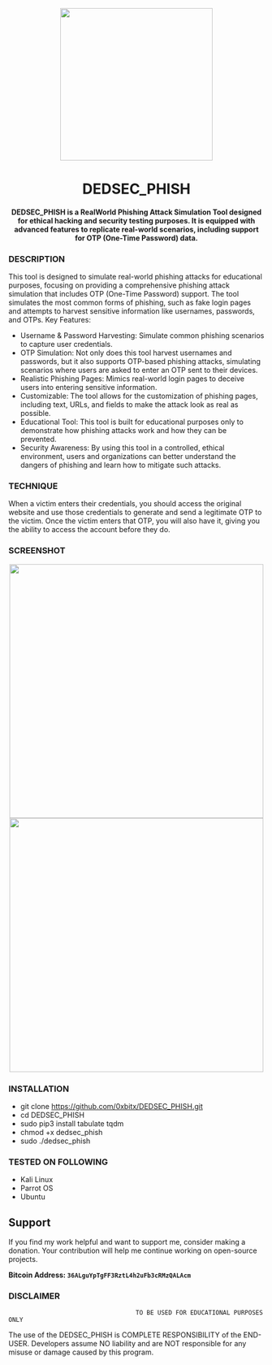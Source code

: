 

<p align="center">
<img src="https://media4.giphy.com/media/v1.Y2lkPTc5MGI3NjExczFtNWlvMXJ3aWJ6dDJzNXBpZTI1cDUxMWl6cmk0cGptbTdmdmx1OCZlcD12MV9pbnRlcm5hbF9naWZfYnlfaWQmY3Q9Zw/l41lGnxllmN3YqOyI/giphy.gif", width="300", height="300">
</p>

<h1 align="center">DEDSEC_PHISH</h1>
<h4 align="center">DEDSEC_PHISH is a RealWorld Phishing Attack Simulation Tool designed for ethical hacking and security testing purposes. It is equipped with advanced features to replicate real-world scenarios, including support for OTP (One-Time Password) data.</h4>

### DESCRIPTION
This tool is designed to simulate real-world phishing attacks for educational purposes, focusing on providing a comprehensive phishing attack simulation that includes OTP (One-Time Password) support. The tool simulates the most common forms of phishing, such as fake login pages and attempts to harvest sensitive information like usernames, passwords, and OTPs.
Key Features:

  * Username & Password Harvesting: Simulate common phishing scenarios to capture user credentials.
  * OTP Simulation: Not only does this tool harvest usernames and passwords, but it also supports OTP-based phishing attacks, simulating scenarios where users are asked to enter an OTP sent to their devices.
  * Realistic Phishing Pages: Mimics real-world login pages to deceive users into entering sensitive information.
  * Customizable: The tool allows for the customization of phishing pages, including text, URLs, and fields to make the attack look as real as possible.
  * Educational Tool: This tool is built for educational purposes only to demonstrate how phishing attacks work and how they can be prevented.
  * Security Awareness: By using this tool in a controlled, ethical environment, users and organizations can better understand the dangers of phishing and learn how to mitigate such attacks.

### TECHNIQUE
When a victim enters their credentials, you should access the original website and use those credentials to generate and send a legitimate OTP to the victim. Once the victim enters that OTP, you will also have it, giving you the ability to access the account before they do.

### SCREENSHOT 
<p align="center">
<img src="https://github.com/user-attachments/assets/aac1ae82-0001-4d76-a767-97817cddafab", width="500", height="500">
<img src="https://github.com/user-attachments/assets/3413e7ba-12f2-46f6-91b8-f9a703d0921c", width="500", height="500">
</p>


### INSTALLATION 
* git clone https://github.com/0xbitx/DEDSEC_PHISH.git
* cd DEDSEC_PHISH
* sudo pip3 install tabulate tqdm
* chmod +x dedsec_phish
* sudo ./dedsec_phish

### TESTED ON FOLLOWING
* Kali Linux 
* Parrot OS
* Ubuntu
  
## Support

If you find my work helpful and want to support me, consider making a donation. Your contribution will help me continue working on open-source projects.

**Bitcoin Address: `36ALguYpTgFF3RztL4h2uFb3cRMzQALAcm`**
                         

### DISCLAIMER
                                       TO BE USED FOR EDUCATIONAL PURPOSES ONLY

The use of the DEDSEC_PHISH is COMPLETE RESPONSIBILITY of the END-USER. Developers assume NO liability and are NOT responsible for any misuse or damage caused by this program. 
